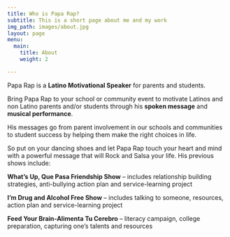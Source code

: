 ```yaml
---
title: Who is Papa Rap?
subtitle: This is a short page about me and my work
img_path: images/about.jpg
layout: page
menu:
  main:
    title: About
    weight: 2

---
```

Papa Rap is a **Latino Motivational Speaker** for parents and students.

Bring Papa Rap to your school or community event to motivate Latinos and non Latino parents and/or students through his **spoken message** and **musical performance**.

His messages go from parent involvement in our schools and communities to student success by helping them make the right choices in life.

So put on your dancing shoes and let Papa Rap touch your heart and mind with a powerful message that will Rock and Salsa your life. His previous shows include:

**What’s Up, Que Pasa Friendship Show** – includes relationship building strategies, anti-bullying action plan and service-learning project

**I’m Drug and Alcohol Free Show** – includes talking to someone, resources, action plan and service-learning project

**Feed Your Brain-Alimenta Tu Cerebro** – literacy campaign, college preparation, capturing one’s talents and resources